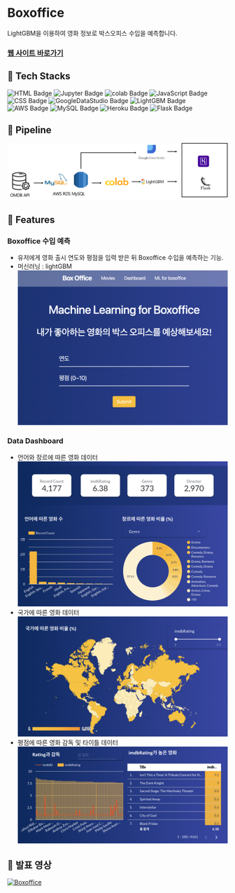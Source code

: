 # Boxoffice
LightGBM을 이용하여 영화 정보로 박스오피스 수입을 예측합니다.

### [웹 사이트 바로가기](http://boxoffice-ai.herokuapp.com/)

## 📌 Tech Stacks
![HTML Badge](https://img.shields.io/badge/HTML-E34F26?style=for-the-badge&logo=HTML5&logoColor=white) ![Jupyter Badge](https://img.shields.io/badge/Jupyter-F37626?style=for-the-badge&logo=Jupyter&logoColor=white) ![colab Badge](https://img.shields.io/badge/Colab-F9AB00?style=for-the-badge&logo=Google-colab&logoColor=white) ![JavaScript Badge](https://img.shields.io/badge/JavaScript-F7DF1E?style=for-the-badge&logo=JavaScript&logoColor=white) ![CSS Badge](https://img.shields.io/badge/CSS-1572B6?style=for-the-badge&logo=CSS3&logoColor=white) ![GoogleDataStudio Badge](https://img.shields.io/badge/Google_Data_Studio-4285F4?style=for-the-badge&logo=Google&logoColor=white) ![LightGBM Badge](https://img.shields.io/badge/LightGBM-1B95D0?style=for-the-badge&logoColor=white) ![AWS Badge](https://img.shields.io/badge/AWS-232F3E?style=for-the-badge&logo=Amazon-aws&logoColor=white) ![MySQL Badge](https://img.shields.io/badge/MySQL-4479A1?style=for-the-badge&logo=MySQL&logoColor=white) ![Heroku Badge](https://img.shields.io/badge/Heroku-430098?style=for-the-badge&logo=Heroku&logoColor=white) ![Flask Badge](https://img.shields.io/badge/Flask-000000?style=for-the-badge&logo=Flask&logoColor=white)

## 📌 Pipeline
![pipeline](https://github.com/DAWUNHAN/boxOffice/blob/master/static/img/pipeline.png?raw=true)

## 📌 Features
### Boxoffice 수입 예측
- 유저에게 영화 출시 연도와 평점을 입력 받은 뒤 Boxoffice 수입을 예측하는 기능.
- 머신러닝 : lightGBM
![ml](https://github.com/DAWUNHAN/boxOffice/blob/master/static/img/ml.png?raw=true)

### Data Dashboard
- 언어와 장르에 따른 영화 데이터
![dashboard1](https://github.com/DAWUNHAN/boxOffice/blob/master/static/img/dashboard1.png?raw=true)
- 국가에 따른 영화 데이터 
![dashboard2](https://github.com/DAWUNHAN/boxOffice/blob/master/static/img/dashboard2.png?raw=true)
- 평점에 따른 영화 감독 및 타이틀 데이터
![dashboard3](https://github.com/DAWUNHAN/boxOffice/blob/master/static/img/dashboard3.png?raw=true)

## 📌 발표 영상
[![Boxoffice](https://img.youtube.com/vi/GdD8HS6PJxU/0.jpg)](https://user-images.githubusercontent.com/30399933/155839765-c8c2c4a8-5c78-4f30-857f-fd4b3469e129.mp4)
